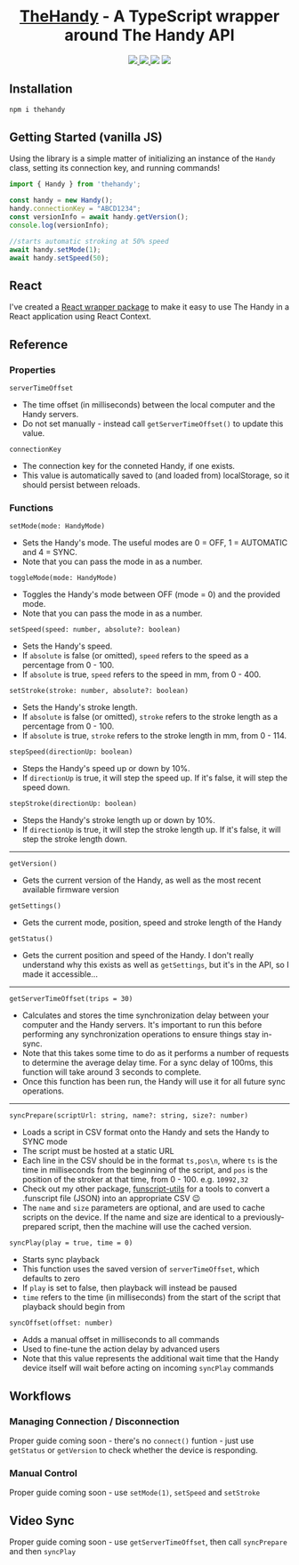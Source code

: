 <h1 align="center">
  <a href='https://github.com/defucilis/thehandy'>TheHandy</a> - A TypeScript wrapper around The Handy API
</h1>

<p align="center">
  <a href='https://www.npmjs.com/package/thehandy'>
      <img src="https://img.shields.io/npm/v/thehandy.svg" />
  </a>
  <a href='https://simple.wikipedia.org/wiki/MIT_License'>
      <img src="https://img.shields.io/badge/license-MIT-lightgrey" />
  </a>
  <img src="https://img.shields.io/bundlephobia/minzip/thehandy" />
  <img src="https://img.shields.io/npm/dw/thehandy" />
</p>

## Installation

```sh
npm i thehandy
```

## Getting Started (vanilla JS)

Using the library is a simple matter of initializing an instance of the `Handy` class, setting its connection key, and running commands!

```js
import { Handy } from 'thehandy';

const handy = new Handy();
handy.connectionKey = "ABCD1234";
const versionInfo = await handy.getVersion();
console.log(versionInfo);

//starts automatic stroking at 50% speed
await handy.setMode(1);
await handy.setSpeed(50);
```

## React

I've created a [React wrapper package](https://github.com/defucilis/thehandy-react) to make it easy to use The Handy in a React application using React Context.

## Reference

### Properties

`serverTimeOffset`

  * The time offset (in milliseconds) between the local computer and the Handy servers. 
  * Do not set manually - instead call `getServerTimeOffset()` to update this value.

`connectionKey`

  * The connection key for the conneted Handy, if one exists. 
  * This value is automatically saved to (and loaded from) localStorage, so it should persist between reloads.

### Functions

`setMode(mode: HandyMode)`

  * Sets the Handy's mode. The useful modes are 0 = OFF, 1 = AUTOMATIC and 4 = SYNC. 
  * Note that you can pass the mode in as a number.

`toggleMode(mode: HandyMode)`

  * Toggles the Handy's mode between OFF (mode = 0) and the provided mode. 
  * Note that you can pass the mode in as a number.

`setSpeed(speed: number, absolute?: boolean)`

  * Sets the Handy's speed. 
  * If `absolute` is false (or omitted), `speed` refers to the speed as a percentage from 0 - 100. 
  * If `absolute` is true, `speed` refers to the speed in mm, from 0 - 400.

`setStroke(stroke: number, absolute?: boolean)`

  * Sets the Handy's stroke length. 
  * If `absolute` is false (or omitted), `stroke` refers to the stroke length as a percentage from 0 - 100. 
  * If `absolute` is true, `stroke` refers to the stroke length in mm, from 0 - 114.

`stepSpeed(directionUp: boolean)`

  * Steps the Handy's speed up or down by 10%. 
  * If `directionUp` is true, it will step the speed up. If it's false, it will step the speed down.

`stepStroke(directionUp: boolean)`

  * Steps the Handy's stroke length up or down by 10%. 
  * If `directionUp` is true, it will step the stroke length up. If it's false, it will step the stroke length down.

---

`getVersion()`

  * Gets the current version of the Handy, as well as the most recent available firmware version

`getSettings()`

  * Gets the current mode, position, speed and stroke length of the Handy
 
`getStatus()`

  * Gets the current position and speed of the Handy. I don't really understand why this exists as well as `getSettings`, but it's in the API, so I made it accessible...
 
 ---
 
`getServerTimeOffset(trips = 30)`

  * Calculates and stores the time synchronization delay between your computer and the Handy servers. It's important to run this before performing any synchronization operations to ensure things stay in-sync.
  * Note that this takes some time to do as it performs a number of requests to determine the average delay time. For a sync delay of 100ms, this function will take around 3 seconds to complete.
  * Once this function has been run, the Handy will use it for all future sync operations.
  
---

`syncPrepare(scriptUrl: string, name?: string, size?: number)`

  * Loads a script in CSV format onto the Handy and sets the Handy to SYNC mode
  * The script must be hosted at a static URL
  * Each line in the CSV should be in the format `ts,pos\n`, where `ts` is the time in milliseconds from the beginning of the script, and `pos` is the position of the stroker at that time, from 0 - 100. e.g. `10992,32`
  * Check out my other package, [funscript-utils](https://github.com/defucilis/funscript-utils) for a tools to convert a .funscript file (JSON) into an appropriate CSV 😉
  * The `name` and `size` parameters are optional, and are used to cache scripts on the device. If the name and size are identical to a previously-prepared script, then the machine will use the cached version.
  
`syncPlay(play = true, time = 0)`

  * Starts sync playback
  * This function uses the saved version of `serverTimeOffset`, which defaults to zero
  * If `play` is set to false, then playback will instead be paused
  * `time` refers to the time (in milliseconds) from the start of the script that playback should begin from
  
`syncOffset(offset: number)`

  * Adds a manual offset in milliseconds to all commands
  * Used to fine-tune the action delay by advanced users
  * Note that this value represents the additional wait time that the Handy device itself will wait before acting on incoming `syncPlay` commands

## Workflows

### Managing Connection / Disconnection

Proper guide coming soon - there's no `connect()` funtion - just use `getStatus` or `getVersion` to check whether the device is responding.

### Manual Control

Proper guide coming soon - use `setMode(1)`, `setSpeed` and `setStroke`

## Video Sync

Proper guide coming soon - use `getServerTimeOffset`, then call `syncPrepare` and then `syncPlay`
